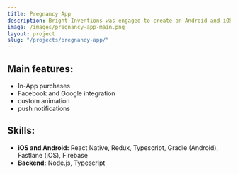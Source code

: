 ```yaml
---
title: Pregnancy App
description: Bright Inventions was engaged to create an Android and iOS version of application as well as internal content managemnt system. The app is dedicated to women during pregnancy. It tracks their baby's growth week-by-week and gives users personalized updates about their pregnancy progress. Mumies-to-be can find there professional tips for eating healthy and exercising as well as follow a blog specially prepared by a panel of specialists.
image: /images/pregnancy-app-main.png
layout: project
slug: "/projects/pregnancy-app/"
---
```


## Main features:

- In-App purchases
- Facebook and Google integration
- custom animation
- push notifications

## Skills:

- **iOS and Android:** React Native, Redux, Typescript, Gradle (Android), Fastlane (iOS), Firebase
- **Backend:** Node.js, Typescript
